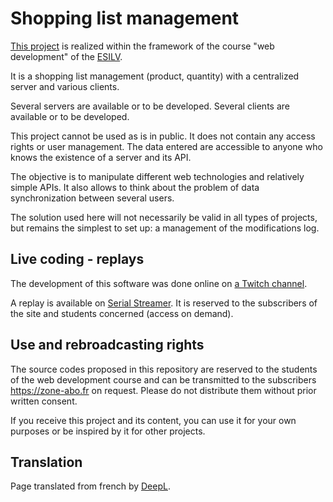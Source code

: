 # Shopping list management

[This project](https://github.com/DeveloppeurPascal/ListeDeCourse) is realized within the framework of the course "web development" of the [ESILV](https://www.esilv.fr).

It is a shopping list management (product, quantity) with a centralized server and various clients.

Several servers are available or to be developed.
Several clients are available or to be developed.

This project cannot be used as is in public. It does not contain any access rights or user management. The data entered are accessible to anyone who knows the existence of a server and its API.

The objective is to manipulate different web technologies and relatively simple APIs. It also allows to think about the problem of data synchronization between several users.

The solution used here will not necessarily be valid in all types of projects, but remains the simplest to set up: a management of the modifications log.

## Live coding - replays

The development of this software was done online on [a Twitch channel](https://www.twitch.tv/patrickpremartin).

A replay is available on [Serial Streamer](https://serialstreameur.fr/projet-liste-de-courses.php). It is reserved to the subscribers of the site and students concerned (access on demand).

## Use and rebroadcasting rights

The source codes proposed in this repository are reserved to the students of the web development course and can be transmitted to the subscribers https://zone-abo.fr on request. Please do not distribute them without prior written consent.

If you receive this project and its content, you can use it for your own purposes or be inspired by it for other projects.

## Translation 

Page translated from french by [DeepL](https://www.deepl.com/translator).